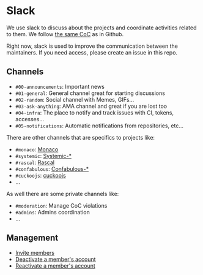 # Slack 

We use slack to discuss about the projects and coordinate activities related to them. We follow [the same CoC](https://github.com/onebeyond/admin/issues/4) as in Github.

Right now, slack is used to improve the communication between the maintainers. If you need access, please create an issue in this repo.

## Channels

- `#00-announcements`: Important news 
- `#01-general`: General channel great for starting discussions
- `#02-random`: Social channel with Memes, GIFs...
- `#03-ask-anything`: AMA channel and great if you are lost too
- `#04-infra`: The place to notify and track issues with CI, tokens, accesses...
- `#05-notifications`: Automatic notifications from repositories, etc...

There are other channels that are specifics to projects like:
- `#monaco`: [Monaco](https://github.com/onebeyond/monaco) 
- `#systemic`: [Systemic-*](https://github.com/orgs/onebeyond/repositories?q=systemic&type=all) 
- `#rascal`: [Rascal](https://github.com/onebeyond/rascal)
- `#confabulous`: [Confabulous-*](https://github.com/orgs/onebeyond/repositories?q=confabulous&type=all)
- `#cuckoojs`: [cuckoojs](https://github.com/onebeyond/cuckoojs)
- ...


As well there are some private channels like:
- `#moderation`: Manage CoC violations
- `#admins`: Admins coordination
- ...

## Management

- [Invite members](https://slack.com/help/articles/201330256-Invite-new-members-to-your-workspace#share-an-invitation-link)
- [Deactivate a member's account](https://slack.com/help/articles/204475027-Deactivate-a-members-account)
- [Reactivate a member's account](https://slack.com/help/articles/360002061747-Reactivate-a-members-account)
